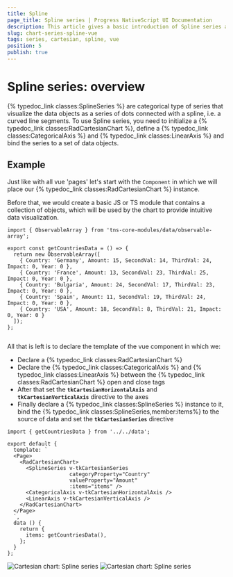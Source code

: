 ```yaml
---
title: Spline
page_title: Spline series | Progress NativeScript UI Documentation
description: This article gives a basic introduction of Spline series and continues with a sample scenario of how Spline series are used.
slug: chart-series-spline-vue
tags: series, cartesian, spline, vue
position: 5
publish: true
---
```


# Spline series: overview
{% typedoc_link classes:SplineSeries %} are categorical type of series that visualize the data objects as a series of dots connected with a spline, i.e. a curved line segments. To use Spline series, you need to initialize a {% typedoc_link classes:RadCartesianChart %}, define a {% typedoc_link classes:CategoricalAxis %} and {% typedoc_link classes:LinearAxis %} and bind the series to a set of data objects.

## Example
Just like with all vue 'pages' let's start with the `Component` in which we will place our {% typedoc_link classes:RadCartesianChart %} instance.

Before that, we would create a basic JS or TS module that contains a collection of objects, which will be used by the chart to provide intuitive data visualization.

```
import { ObservableArray } from 'tns-core-modules/data/observable-array';

export const getCountriesData = () => {
  return new ObservableArray([
    { Country: 'Germany', Amount: 15, SecondVal: 14, ThirdVal: 24, Impact: 0, Year: 0 },
    { Country: 'France', Amount: 13, SecondVal: 23, ThirdVal: 25, Impact: 0, Year: 0 },
    { Country: 'Bulgaria', Amount: 24, SecondVal: 17, ThirdVal: 23, Impact: 0, Year: 0 },
    { Country: 'Spain', Amount: 11, SecondVal: 19, ThirdVal: 24, Impact: 0, Year: 0 },
    { Country: 'USA', Amount: 18, SecondVal: 8, ThirdVal: 21, Impact: 0, Year: 0 }
  ]);
};


```

All that is left is to declare the template of the vue component in which we:

- Declare a {% typedoc_link classes:RadCartesianChart %}
- Declare the {% typedoc_link classes:CategoricalAxis %} and {% typedoc_link classes:LinearAxis %} between the {% typedoc_link classes:RadCartesianChart %} open and close tags
- After that set the **`tkCartesianHorizontalAxis`** and **`tkCartesianVerticalAxis`** directive to the axes
- Finally declare a {% typedoc_link classes:SplineSeries %} instance to it, bind the {% typedoc_link classes:SplineSeries,member:items%} to the source of data and set the **`tkCartesianSeries`** directive

```
import { getCountriesData } from '../../data';

export default {
  template: `
  <Page>
    <RadCartesianChart>
      <SplineSeries v-tkCartesianSeries
                    categoryProperty="Country"
                    valueProperty="Amount"
                    :items="items" />
      <CategoricalAxis v-tkCartesianHorizontalAxis />
      <LinearAxis v-tkCartesianVerticalAxis />
    </RadCartesianChart>
  </Page>
  `,
  data () {
    return {
      items: getCountriesData(),
    };
  }
};
```

![Cartesian chart: Spline series](../../../../ui/img/ns_ui/spline_series_android.png "Spline series on Android.") ![Cartesian chart: Spline series](../../../../ui/img/ns_ui/spline_series_ios.png "Spline series on iOS.")
